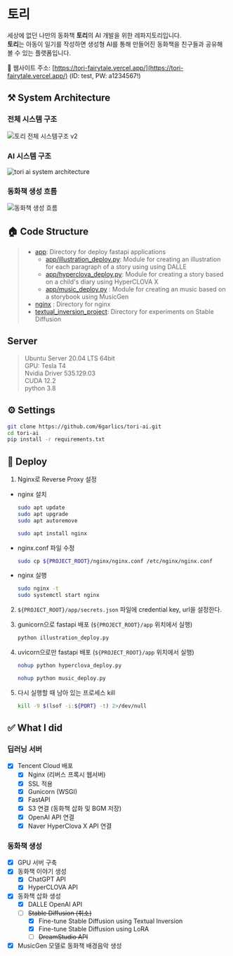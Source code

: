 # 토리

세상에 없던 나만의 동화책 **토리**의 AI 개발을 위한 레파지토리입니다.  
**토리**는 아동이 일기를 작성하면 생성형 AI를 통해 만들어진 동화책을 친구들과 공유해 볼 수 있는 플랫폼입니다.

🔗 웹사이트 주소: [https://tori-fairytale.vercel.app/](https://tori-fairytale.vercel.app/) (ID: test, PW: a1234567!)

## ⚒️ System Architecture

### 전체 시스템 구조

![토리 전체 시스템구조 v2](https://github.com/6garlics/tori-ai/assets/69978041/9406890f-3971-44f0-883e-07d7428b7c7a)

### AI 시스템 구조

![tori ai system architecture](https://github.com/6garlics/tori-ai/assets/69978041/2da54178-40f3-4e6b-814d-0368152db500)

### 동화책 생성 흐름
![동화책 생성 흐름](https://github.com/6garlics/tori-ai/assets/69978041/7084f5e9-7dbe-460b-b9c6-ec566b97c442)

## 🏠 Code Structure
> - [app](https://github.com/6garlics/tori-ai/tree/main/app): Directory for deploy fastapi applications  
>   - [app/illustration_deploy.py](https://github.com/6garlics/tori-ai/blob/main/app/illustration_deploy.py): Module for creating an illustration for each paragraph of a story using using DALLE  
>   - [app/hyperclova_deploy.py](https://github.com/6garlics/tori-ai/blob/main/app/hyperclova_deploy.py): Module for creating a story based on a child's diary using HyperCLOVA X  
>   - [app/music_deploy.py](https://github.com/6garlics/tori-ai/blob/main/app/music_deploy.py) : Module for creating an music based on a storybook using MusicGen  
> - [nginx](https://github.com/6garlics/tori-ai/tree/main/nginx) : Directory for nginx  
> - [textual_inversion_project](https://github.com/6garlics/tori-ai/tree/main/textual_inversion_project): Directory for experiments on Stable Diffusion  

## Server

> Ubuntu Server 20.04 LTS 64bit  
> GPU: Tesla T4  
> Nvidia Driver 535.129.03  
> CUDA 12.2  
> python 3.8  

## ⚙️ Settings

```bash
git clone https://github.com/6garlics/tori-ai.git
cd tori-ai
pip install -r requirements.txt
```

## 🚀 Deploy

1. Nginx로 Reverse Proxy 설정
- nginx 설치
  ```bash
  sudo apt update
  sudo apt upgrade
  sudo apt autoremove

  sudo apt install nginx
  ```

- nginx.conf 파일 수정
  ```bash
  sudo cp ${PROJECT_ROOT}/nginx/nginx.conf /etc/nginx/nginx.conf
  ```
- nginx 실행
  ```bash
  sudo nginx -t
  sudo systemctl start nginx
  ```

2. `${PROJECT_ROOT}/app/secrets.json` 파일에 credential key, url을 설정한다.

3. gunicorn으로 fastapi 배포 (`${PROJECT_ROOT}/app` 위치에서 실행)
    ```bash
    python illustration_deploy.py
    ```

4. uvicorn으로만 fastapi 배포 (`${PROJECT_ROOT}/app` 위치에서 실행)
    ```bash
    nohup python hyperclova_deploy.py
    ```

    ```bash
    nohup python music_deploy.py
    ```

5. 다시 실행할 때 남아 있는 프로세스 kill
    ```bash
    kill -9 $(lsof -i:${PORT} -t) 2>/dev/null
    ```

## ✅ What I did

### 딥러닝 서버

- [X] Tencent Cloud 배포
  - [x] Nginx (리버스 프록시 웹서버)
  - [x] SSL 적용
  - [x] Gunicorn (WSGI)
  - [x] FastAPI
  - [x] S3 연결 (동화책 삽화 및 BGM 저장)
  - [X] OpenAI API 연결
  - [X] Naver HyperClova X API 연결

### 동화책 생성
  
- [X] GPU 서버 구축
- [X] 동화책 이야기 생성
  - [X] ChatGPT API
  - [X] HyperCLOVA API
- [X] 동화책 삽화 생성
  - [X] DALLE OpenAI API
  - [ ] ~~Stable Diffusion (취소)~~
    - [X] Fine-tune Stable Diffusion using Textual Inversion
    - [X] Fine-tune Stable Diffusion using LoRA
    - [ ] ~~DreamStudio API~~
- [X] MusicGen 모델로 동화책 배경음악 생성